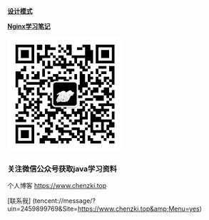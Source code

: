 <a href="https://github.com/2857944093/springboot-series/blob/master/springboot-designmode/readme.md"><strong>设计模式</strong></a> 

<a href="https://github.com/2857944093/springboot-series/blob/master/springboot-study/readmeFile/NginxReadme.md"><strong>Nginx学习笔记</strong></a> 



<img src="https://github.com/2857944093/springboot-series/blob/master/images/%E5%BE%AE%E4%BF%A1%E5%85%AC%E4%BC%97%E5%8F%B7.jpg"/>
<h3>关注<storng>微信公众号</storng>获取java学习资料</h3>

个人博客 <https://www.chenzki.top>

[联系我] (tencent://message/?uin=2459899769&amp;Site=https://www.chenzki.top&amp;Menu=yes)

